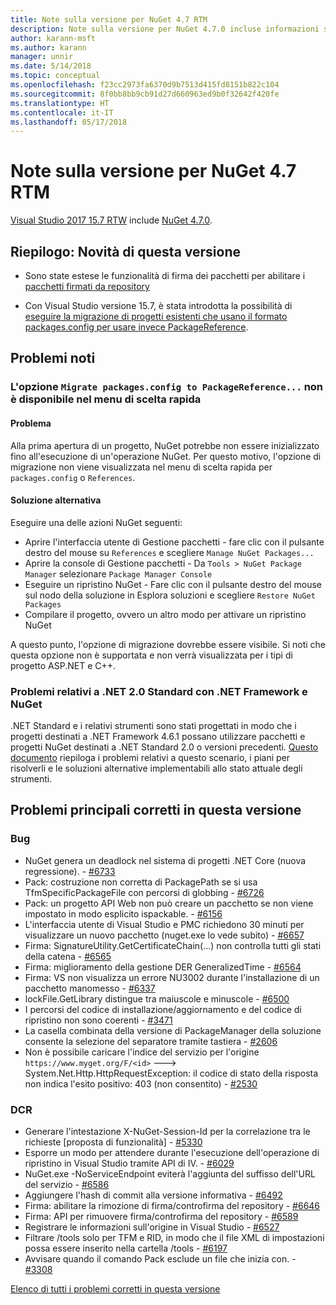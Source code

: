 ```yaml
---
title: Note sulla versione per NuGet 4.7 RTM
description: Note sulla versione per NuGet 4.7.0 incluse informazioni su problemi noti, correzioni di bug e DCR.
author: karann-msft
ms.author: karann
manager: unnir
ms.date: 5/14/2018
ms.topic: conceptual
ms.openlocfilehash: f23cc2973fa6370d9b7513d415fd8151b822c104
ms.sourcegitcommit: 8f0bb8bb9cb91d27d660963ed9b0f32642f420fe
ms.translationtype: HT
ms.contentlocale: it-IT
ms.lasthandoff: 05/17/2018
---
```

# <a name="nuget-47-rtm-release-notes"></a>Note sulla versione per NuGet 4.7 RTM

[Visual Studio 2017 15.7 RTW](https://www.visualstudio.com/news/releasenotes/vs2017-relnotes) include [NuGet 4.7.0](https://dist.nuget.org/win-x86-commandline/v4.7.0/nuget.exe).

## <a name="summary-whats-new-in-this-release"></a>Riepilogo: Novità di questa versione

* Sono state estese le funzionalità di firma dei pacchetti per abilitare i [pacchetti firmati da repository](https://github.com/NuGet/Home/wiki/Repository-Signatures)

* Con Visual Studio versione 15.7, è stata introdotta la possibilità di [eseguire la migrazione di progetti esistenti che usano il formato packages.config per usare invece PackageReference](https://docs.microsoft.com/en-us/nuget/reference/migrate-packages-config-to-package-reference).

## <a name="known-issues"></a>Problemi noti

### <a name="the-migrate-packagesconfig-to-packagereference-option-is-not-available-in-the-right-click-context-menu"></a>L'opzione `Migrate packages.config to PackageReference...` non è disponibile nel menu di scelta rapida

#### <a name="issue"></a>Problema

Alla prima apertura di un progetto, NuGet potrebbe non essere inizializzato fino all'esecuzione di un'operazione NuGet. Per questo motivo, l'opzione di migrazione non viene visualizzata nel menu di scelta rapida per `packages.config` o `References`.

#### <a name="workaround"></a>Soluzione alternativa

Eseguire una delle azioni NuGet seguenti:
* Aprire l'interfaccia utente di Gestione pacchetti - fare clic con il pulsante destro del mouse su `References` e scegliere `Manage NuGet Packages...`
* Aprire la console di Gestione pacchetti - Da `Tools > NuGet Package Manager` selezionare `Package Manager Console`
* Eseguire un ripristino NuGet - Fare clic con il pulsante destro del mouse sul nodo della soluzione in Esplora soluzioni e scegliere `Restore NuGet Packages`
* Compilare il progetto, ovvero un altro modo per attivare un ripristino NuGet

A questo punto, l'opzione di migrazione dovrebbe essere visibile. Si noti che questa opzione non è supportata e non verrà visualizzata per i tipi di progetto ASP.NET e C++.

### <a name="issues-with-net-standard-20-with-net-framework--nuget"></a>Problemi relativi a .NET 2.0 Standard con .NET Framework e NuGet

.NET Standard e i relativi strumenti sono stati progettati in modo che i progetti destinati a .NET Framework 4.6.1 possano utilizzare pacchetti e progetti NuGet destinati a .NET Standard 2.0 o versioni precedenti. [Questo documento](https://github.com/dotnet/standard/issues/481) riepiloga i problemi relativi a questo scenario, i piani per risolverli e le soluzioni alternative implementabili allo stato attuale degli strumenti.

## <a name="top-issues-fixed-in-this-release"></a>Problemi principali corretti in questa versione

### <a name="bugs"></a>Bug

* NuGet genera un deadlock nel sistema di progetti .NET Core (nuova regressione). - [#6733](https://github.com/NuGet/Home/issues/6733)
* Pack: costruzione non corretta di PackagePath se si usa TfmSpecificPackageFile con percorsi di globbing - [#6726](https://github.com/NuGet/Home/issues/6726)
* Pack: un progetto API Web non può creare un pacchetto se non viene impostato in modo esplicito ispackable. - [#6156](https://github.com/NuGet/Home/issues/6156)
* L'interfaccia utente di Visual Studio e PMC richiedono 30 minuti per visualizzare un nuovo pacchetto (nuget.exe lo vede subito) - [#6657](https://github.com/NuGet/Home/issues/6657)
* Firma:  SignatureUtility.GetCertificateChain(...) non controlla tutti gli stati della catena - [#6565](https://github.com/NuGet/Home/issues/6565)
* Firma: miglioramento della gestione DER GeneralizedTime - [#6564](https://github.com/NuGet/Home/issues/6564)
* Firma: VS non visualizza un errore NU3002 durante l'installazione di un pacchetto manomesso - [#6337](https://github.com/NuGet/Home/issues/6337)
* lockFile.GetLibrary distingue tra maiuscole e minuscole - [#6500](https://github.com/NuGet/Home/issues/6500)
* I percorsi del codice di installazione/aggiornamento e del codice di ripristino non sono coerenti - [#3471](https://github.com/NuGet/Home/issues/3471)
* La casella combinata della versione di PackageManager della soluzione consente la selezione del separatore tramite tastiera - [#2606](https://github.com/NuGet/Home/issues/2606)
* Non è possibile caricare l'indice del servizio per l'origine `https://www.myget.org/F/<id>` ---> System.Net.Http.HttpRequestException: il codice di stato della risposta non indica l'esito positivo: 403 (non consentito) - [#2530](https://github.com/NuGet/Home/issues/2530)

### <a name="dcrs"></a>DCR

* Generare l'intestazione X-NuGet-Session-Id per la correlazione tra le richieste [proposta di funzionalità] - [#5330](https://github.com/NuGet/Home/issues/5330)
* Esporre un modo per attendere durante l'esecuzione dell'operazione di ripristino in Visual Studio tramite API di IV. - [#6029](https://github.com/NuGet/Home/issues/6029)
* NuGet.exe -NoServiceEndpoint eviterà l'aggiunta del suffisso dell'URL del servizio - [#6586](https://github.com/NuGet/Home/issues/6586)
* Aggiungere l'hash di commit alla versione informativa - [#6492](https://github.com/NuGet/Home/issues/6492)
* Firma: abilitare la rimozione di firma/controfirma del repository - [#6646](https://github.com/NuGet/Home/issues/6646)
* Firma: API per rimuovere firma/controfirma del repository - [#6589](https://github.com/NuGet/Home/issues/6589)
* Registrare le informazioni sull'origine in Visual Studio - [#6527](https://github.com/NuGet/Home/issues/6527)
* Filtrare /tools solo per TFM e RID, in modo che il file XML di impostazioni possa essere inserito nella cartella /tools - [#6197](https://github.com/NuGet/Home/issues/6197)
* Avvisare quando il comando Pack esclude un file che inizia con.  - [#3308](https://github.com/NuGet/Home/issues/3308)

[Elenco di tutti i problemi corretti in questa versione](https://github.com/NuGet/Home/issues?q=is%3Aissue+is%3Aclosed+milestone%3A%224.7")
